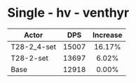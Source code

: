 # Single - hv - venthyr
| Actor | DPS | Increase |
|---|:---:|:---:|
|T28-2_4-set|15007|16.17%|
|T28-2-set|13697|6.02%|
|Base|12918|0.00%|
